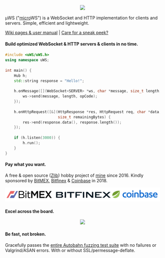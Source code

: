 <div align="center"><img src="misc/images/logo.png"/></div>

µWS ("[micro](https://en.wikipedia.org/wiki/Micro-)WS") is a WebSocket and HTTP implementation for clients and servers. Simple, efficient and lightweight.

[Wiki pages & user manual](https://github.com/uNetworking/uWebSockets/wiki/User-manual-v0.14.x) | [Care for a sneak peek?](https://github.com/uNetworking/uSockets)

#### Build optimized WebSocket & HTTP servers & clients in no time.
```c++
#include <uWS/uWS.h>
using namespace uWS;

int main() {
    Hub h;
    std::string response = "Hello!";

    h.onMessage([](WebSocket<SERVER> *ws, char *message, size_t length, OpCode opCode) {
        ws->send(message, length, opCode);
    });

    h.onHttpRequest([&](HttpResponse *res, HttpRequest req, char *data, size_t length,
                        size_t remainingBytes) {
        res->end(response.data(), response.length());
    });

    if (h.listen(3000)) {
        h.run();
    }
}
```

#### Pay what you want.
A free & open source ([Zlib](LICENSE)) hobby project of [mine](https://github.com/alexhultman) since 2016. Kindly sponsored by [BitMEX](https://bitmex.com), [Bitfinex](https://bitfinex.com) & [Coinbase](https://www.coinbase.com/) in 2018.

<div align="center"><img src="misc/images/2018.png"/></div>

#### Excel across the board.
<div align="center"><img src="misc/images/overview.png"/></div>

#### Be fast, not broken.
Gracefully passes the [entire Autobahn fuzzing test suite](http://htmlpreview.github.io/?https://github.com/uNetworking/uWebSockets/blob/master/misc/autobahn/index.html) with no failures or Valgrind/ASAN errors. With or without SSL/permessage-deflate.
